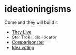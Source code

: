 # ideationingisms
Come and they will build it.

- [They Live](ideas/they-live.md)
- [Star Trek Holo-locator](ideas/star-trek.md)
- [Comparisonater](ideas/compare.md)
- [Idea voting](ideas/vote.md)
